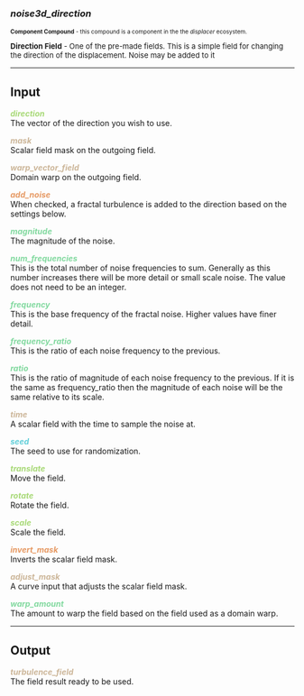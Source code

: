 ### ***noise3d_direction***
<font size = 1>**Component Compound** - this compound is a component in the the *displacer* ecosystem.<br /><br /></font>
<font size = 2>**Direction Field** - One of the pre-made fields.  This is a simple field for changing the direction of the displacement.  Noise may be added to it</font><br />


***
## Input
<span style="color:#A8D977">***direction***</span>
<br />The vector of the direction you wish to use.

<span style="color:#CCB699">***mask***</span>
<br />Scalar field mask on the outgoing field.

<span style="color:#CCB699">***warp_vector_field***</span>
<br />Domain warp on the outgoing field.

<span style="color:#E69963">***add_noise***</span>
<br />When checked, a fractal turbulence is added to the direction based on the settings below.

<span style="color:#82D99F">***magnitude***</span>
<br />The magnitude of the noise.

<span style="color:#82D99F">***num_frequencies***</span>
<br />This is the total number of noise frequencies to sum. Generally as this number increases there will be more detail or small scale noise. The value does not need to be an integer.

<span style="color:#82D99F">***frequency***</span>
<br />This is the base frequency of the fractal noise. Higher values have finer detail.

<span style="color:#82D99F">***frequency_ratio***</span>
<br />This is the ratio of each noise frequency to the previous.

<span style="color:#82D99F">***ratio***</span>
<br />This is the ratio of magnitude of each noise frequency to the previous. If it is the same as frequency_ratio then the magnitude of each noise will be the same relative to its scale.

<span style="color:#CCB699">***time***</span>
<br />A scalar field with the time to sample the noise at. 

<span style="color:#62CFD9">***seed***</span>
<br />The seed to use for randomization.

<span style="color:#A8D977">***translate***</span>
<br />Move the field.

<span style="color:#A8D977">***rotate***</span>
<br />Rotate the field.

<span style="color:#A8D977">***scale***</span>
<br />Scale the field.

<span style="color:#E69963">***invert_mask***</span>
<br />Inverts the scalar field mask.

<span style="color:#CCB699">***adjust_mask***</span>
<br />A curve input that adjusts the scalar field mask.

<span style="color:#82D99F">***warp_amount***</span>
<br />The amount to warp the field based on the field used as a domain warp.


***
## Output
<span style="color:#CCB699">***turbulence_field***</span>
<br />The field result ready to be used.

